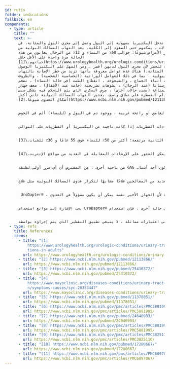 ```yaml
---
id: rutis
folder: indications
fallback: en
components:
  - type: article
    title: ""
    text: >-
      يمكن أن تدخل البكتيريا بسهولة إلى البول وتصل إلى مجرى البول والمثانة. في
      أسوأ الحالات ، يمكنهم حتى الصعود إلى الكلية. يعد التهاب المسالك البولية من
      أكثر الأمراض شيوعًا: حوالي 60٪ من النساء و 12٪ من الرجال يعانون من هذه
      الحالة مرة واحدة على الأقل خلال
      حياتهم.\[1](https://www.urologyhealth.org/urologic-conditions/urinary-tract-infections-in-adults) (النساء
      أكثر عرضة للخطر لأن مجرى البول لديهن أقصر ، ومن السهل على البكتيريا الوصول
      إلى المثانة.) هناك عدة عوامل معروفة بأنها تزيد من خطر الإصابة بالتهاب
      المسالك البولية ، بما في ذلك العوامل الوراثية (الحساسية الشخصية) ، والظروف
      غير الصحية أثناء الجماع ، والشيخوخة ، انقطاع الطمث (في حالة النساء) ، تضخم
      البروستاتا (عند الرجال) ، تشوهات تشريحية (خاصة عند الأطفال) ، ضعف جهاز
      المناعة (بسبب حالات أخرى) ، مرض السكري الذي يتم التحكم فيه بشكل سيئ ،
      استخدام القسطرة على نطاق واسع. يعتبر التهاب المسالك البولية ثاني أكثر
      أشكال العدوى شيوعًا.[2](https://www.ncbi.nlm.nih.gov/pubmed/12113866/)]


      تتمثل الأعراض النموذجية للإصابة بالتهاب المسالك البولية في زيادة إلحاح التبول أو الألم أو الإحساس بالحرقان أثناء التبول ، أو البول الغامق أو رائحة غريبة ، ووجود دم في البول و (للنساء) ألم في الحوض.


      في معظم الحالات ، يمكن علاج التهاب المسالك البولية بنجاح باستخدام المضادات الحيوية أو مضادات الفطريات إذا كانت ناجمة عن البكتيريا أو الفطريات على التوالي.


      ومع ذلك ، فإن فرصة الإصابة بالعدوى الثانية مرتفعة: أكثر من 50٪ للنساء فوق 55 عامًا و 36٪ للشباب.\[3](https://www.ncbi.nlm.nih.gov/pubmed/25410372/) عدوى المسالك البولية المتكررة هي حالة من ثلاثة أو أكثر من الإصابات المثبتة في 12 شهرًا أو عدوى في 6 أشهر.


      تركز الممارسة الطبية الحالية في الغالب على القياسات الوقائية. يمكن العثور على الإرشادات المقابلة في العديد من مواقع الإنترنت.\[4](https://www.mayoclinic.org/diseases-conditions/urinary-tract-infection/symptoms-causes/syc-20353447)


      من ناحية أخرى ، من المفترض أن أي ضرر أولي لطبقة GAG ناجم عن العدوى (التي تحدث غالبًا في حالات التهاب المسالك البولية الشديدة) يساعد البكتيريا على الاستمرار والتسبب في المزيد من العدوى. يعتقد البعض أن عدوى المسالك البولية المتكررة يمكن أن تكون أحد أسباب IC/BPS أيضًا.\[5](https://www.ncbi.nlm.nih.gov/pubmed/11378051/)


      مما لا يثير الدهشة ، اقترح العديد من المعالجين علاجًا مشابهًا لتكرار عدوى المسالك البولية مثل علاج IC/BPS ، واستعادة سلامة طبقة GAG في السنوات الأخيرة. يتم إجراء ذلك بشكل فعال عن طريق تقطير المثانة. يتم استخدام نفس العوامل المستخدمة في حالةIC/BPS \[6](https://www.ncbi.nlm.nih.gov/pmc/articles/PMC5881995/) ، وهي حمض الهيالورونيك وكبريتات شوندروتن (في أوروبا)\[7](https://www.ncbi.nlm.nih.gov/pubmed/24640993/) والهيبارين (في الولايات المتحدة).\[8](https://www.ncbi.nlm.nih.gov/pmc/articles/PMC5881995/) حتى أن بعض أطباء المسالك البولية يقترحون أن العلاج داخل المثانة مع تجديد طبقة GAG يمكن استخدامه في الوقاية من عدوى المسالك البولية المتكررة.\[9](https://www.ncbi.nlm.nih.gov/pmc/articles/PMC3825110/)[10](https://www.ncbi.nlm.nih.gov/pubmed/17280667/)] من الواضح أن هناك احتمالًا آخر يتمثل في غرس المضادات الحيوية في المثانة[11](https://www.ncbi.nlm.nih.gov/pmc/articles/PMC6097067/)] والتي يمكن أن تكون طريقة فعالة للوقاية ، أو علاج العدوى إذا لم يستجب المريض لإعطاء الدواء الأقل توغلاً (النظامي).


       UroDapter® ، كجهاز جديد لتقطير المثانة يمكن أن يساعد في علاج ومنع تكرار عدوى المسالك البولية أيضًا. تعتبر إدارة الطب داخل المثانة غير الغازية ميزة هائلة مقارنة بالقسطرة لأن الجهاز الأخير نفسه يمكن أن يكون مسؤولاً عن العدوى.


      يجب الإشارة إلى موانع استخدام UroDapter® أيضًا. في حالة التهاب الإحليل الجرثومي بجانب أي حالة أخرى ، فإن استخدام UroDapter® قد يساعد البكتيريا على الانجراف إلى المثانة ، مما قد يؤدي إلى التهاب المثانة. لذلك ، إذا كان مجرى البول مصابًا بعدوى بكتيرية ، فإن استخدام القسطرة هو وسيلة أكثر أمانًا للتقطير.


      بناءً على اعتبارات مماثلة ، لا ينبغي تطبيق التقطير الذي يتم إجراؤه بواسطة UroDapter® في غضون يومين بعد الجماع أو أثناء الحيض.
  - type: refs
    title: References
    items:
      - title: "[1]
          https://www.urologyhealth.org/urologic-conditions/urinary-tract-infec\
          tions-in-adults"
        url: https://www.urologyhealth.org/urologic-conditions/urinary-tract-infections-in-adults
      - title: "[2] https://www.ncbi.nlm.nih.gov/pubmed/12113866/"
        url: https://www.ncbi.nlm.nih.gov/pubmed/12113866/
      - title: "[3] https://www.ncbi.nlm.nih.gov/pubmed/25410372/"
        url: https://www.ncbi.nlm.nih.gov/pubmed/25410372/
      - title: "[4]
          https://www.mayoclinic.org/diseases-conditions/urinary-tract-infectio\
          n/symptoms-causes/syc-20353447"
        url: https://www.mayoclinic.org/diseases-conditions/urinary-tract-infection/symptoms-causes/syc-20353447
      - title: "[5] https://www.ncbi.nlm.nih.gov/pubmed/11378051/"
        url: https://www.ncbi.nlm.nih.gov/pubmed/11378051/
      - title: "[6] https://www.ncbi.nlm.nih.gov/pmc/articles/PMC5881995/"
        url: https://www.ncbi.nlm.nih.gov/pmc/articles/PMC5881995/
      - title: "[7] https://www.ncbi.nlm.nih.gov/pubmed/24640993/"
        url: https://www.ncbi.nlm.nih.gov/pubmed/24640993/
      - title: "[8] https://www.ncbi.nlm.nih.gov/pmc/articles/PMC5881995/"
        url: https://www.ncbi.nlm.nih.gov/pmc/articles/PMC5881995/
      - title: "[9] https://www.ncbi.nlm.nih.gov/pmc/articles/PMC3825110/"
        url: https://www.ncbi.nlm.nih.gov/pmc/articles/PMC3825110/
      - title: "[10] https://www.ncbi.nlm.nih.gov/pubmed/17280667/"
        url: https://www.ncbi.nlm.nih.gov/pubmed/17280667/
      - title: "[11] https://www.ncbi.nlm.nih.gov/pmc/articles/PMC6097067/"
        url: https://www.ncbi.nlm.nih.gov/pmc/articles/PMC6097067/
---
```

